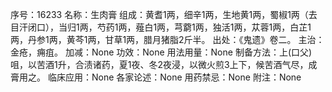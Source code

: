 序号：16233
名称：生肉膏
组成：黄耆1两，细辛1两，生地黄1两，蜀椒1两（去目汗闭口），当归1两，芍药1两，薤白1两，芎藭1两，独活1两，苁蓉1两，白芷1两，丹参1两，黄芩1两，甘草1两，腊月猪脂2斤半。
出处：《鬼遗》卷二。
主治：金疮，痈疽。
加减：None
功效：None
用法用量：None
制备方法：上(口父)咀，以苦酒1升，合渍诸药，夏1夜、冬2夜浸，以微火煎3上下，候苦酒气尽，成膏用之。
临床应用：None
各家论述：None
用药禁忌：None
附注：None

